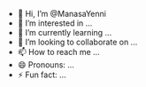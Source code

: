 - 👋 Hi, I’m @ManasaYenni
- 👀 I’m interested in ...
- 🌱 I’m currently learning ...
- 💞️ I’m looking to collaborate on ...
- 📫 How to reach me ...
- 😄 Pronouns: ...
- ⚡ Fun fact: ...

<!---
ManasaYenni/ManasaYenni is a ✨ special ✨ repository because its `README.md` (this file) appears on your GitHub profile.
You can click the Preview link to take a look at your changes.
--->
